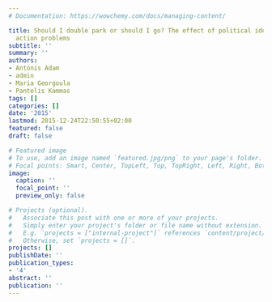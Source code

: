 ```yaml
---
# Documentation: https://wowchemy.com/docs/managing-content/

title: Should I double park or should I go? The effect of political ideology on collective
  action problems
subtitle: ''
summary: ''
authors:
- Antonis Adam
- admin
- Maria Georgoula
- Pantelis Kammas
tags: []
categories: []
date: '2015'
lastmod: 2015-12-24T22:50:55+02:00
featured: false
draft: false

# Featured image
# To use, add an image named `featured.jpg/png` to your page's folder.
# Focal points: Smart, Center, TopLeft, Top, TopRight, Left, Right, BottomLeft, Bottom, BottomRight.
image:
  caption: ''
  focal_point: ''
  preview_only: false

# Projects (optional).
#   Associate this post with one or more of your projects.
#   Simply enter your project's folder or file name without extension.
#   E.g. `projects = ["internal-project"]` references `content/project/deep-learning/index.md`.
#   Otherwise, set `projects = []`.
projects: []
publishDate: ''
publication_types:
- '4'
abstract: ''
publication: ''
---
```

